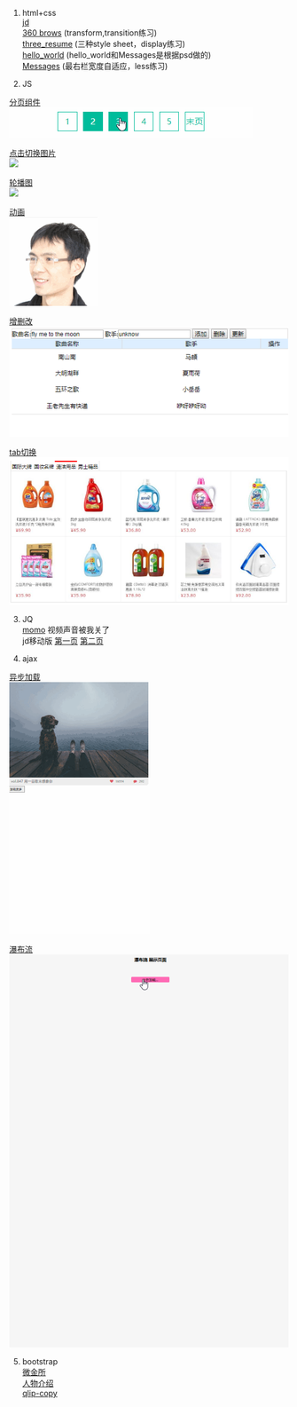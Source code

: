 1. html+css  
[jd](https://liuruiqi1993.github.io/project-test/jd/index.html)  
[360 brows](https://liuruiqi1993.github.io/project-test/360-copy/index.html) (transform,transition练习)  
[three_resume](https://liuruiqi1993.github.io/project-test/three_resume/resume.html) (三种style sheet，display练习)  
[hello_world](https://liuruiqi1993.github.io/project-test/hellow_world/hello_world.html) (hello_world和Messages是根据psd做的)  
[Messages](https://liuruiqi1993.github.io/project-test/message/index.html) (最右栏宽度自适应，less练习)

2. JS

[分页组件](https://liuruiqi1993.github.io/project-test/switch-pages/test.html)  
![](https://github.com/liuruiqi1993/project-test/blob/master/switch-pages/switch-page.gif)  
  
[点击切换图片](https://liuruiqi1993.github.io/project-test/switch-figures/1st/index.html)  
![](https://github.com/liuruiqi1993/project-test/blob/master/switch-figures/1st/images/switch1st.gif)  
  
[轮播图](https://liuruiqi1993.github.io/project-test/switch-figures/2nd/index.html)  
![](https://github.com/liuruiqi1993/project-test/blob/master/switch-figures/2nd/images/switch2nd.gif)  
  
[动画](https://liuruiqi1993.github.io/project-test/say-cheese/index.html)  
![](https://github.com/liuruiqi1993/project-test/blob/master/say-cheese/say-cheese.gif)  
  
[增删改](https://liuruiqi1993.github.io/project-test/song/index.html)  
![](https://github.com/liuruiqi1993/project-test/blob/master/song/song.gif)  
  
[tab切换](https://liuruiqi1993.github.io/project-test/switch-tab/index.html)  
![](https://github.com/liuruiqi1993/project-test/blob/master/switch-tab/imgs/switch.png)

3. JQ  
[momo](https://liuruiqi1993.github.io/project-test/momo-copy/index.html) 视频声音被我关了  
jd移动版 [第一页](https://github.com/liuruiqi1993/project-test/tree/master/jd_forPhone) [第二页](https://liuruiqi1993.github.io/project-test/jd_forPhone/item.html#)  


4. ajax

[异步加载](https://github.com/liuruiqi1993/project-test/tree/master/get_more)  
![](https://github.com/liuruiqi1993/project-test/blob/master/get_more/images/get-more.gif)  
  
[瀑布流](https://github.com/liuruiqi1993/project-test/tree/master/water_fall)  
![](https://github.com/liuruiqi1993/project-test/blob/master/water_fall/images/water-fall.gif)

5. bootstrap  
[微金所](https://liuruiqi1993.github.io/project-test/weijinsuo/index.html)  
[人物介绍](https://liuruiqi1993.github.io/project-test/baike/index.html)  
[qlip-copy](https://liuruiqi1993.github.io/project-test/bootstrap-train/index.html)  
